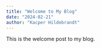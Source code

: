 ```yaml
---
title: "Welcome to My Blog"
date: "2024-02-21"
author: "Kacper Hildebrandt"
---
```


This is the welcome post to my blog.

